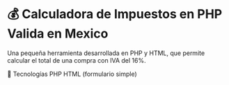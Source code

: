 # 💰 Calculadora de Impuestos en PHP Valida en Mexico

Una pequeña herramienta desarrollada en PHP y HTML, que permite calcular el total de una compra con IVA del 16%.

🚀 Tecnologías
PHP
HTML (formulario simple)

